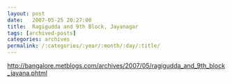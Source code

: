 ```yaml
---
layout: post
date:	2007-05-25 20:27:00
title:  Ragigudda and 9th Block, Jayanagar
tags: [archived-posts]
categories: archives
permalink: /:categories/:year/:month/:day/:title/
---
```

http://bangalore.metblogs.com/archives/2007/05/ragigudda_and_9th_block_jayana.phtml
